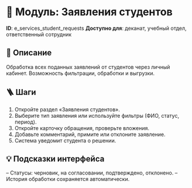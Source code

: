 # 📘 Модуль: Заявления студентов
**ID**: e_services_student_requests
**Доступно для**: деканат, учебный отдел, ответственный сотрудник

## 📝 Описание
Обработка всех поданных заявлений от студентов через личный кабинет. Возможность фильтрации, обработки и выгрузки.

## 🪜 Шаги
1. Откройте раздел «Заявления студентов».
2. Выберите тип заявления или используйте фильтры (ФИО, статус, период).
3. Откройте карточку обращения, проверьте вложения.
4. Добавьте комментарий, примите или отклоните заявление.
5. Система уведомит студента о решении.

## 💡 Подсказки интерфейса
– Статусы: черновик, на согласовании, подтверждено, отклонено.
– История обработки сохраняется автоматически.
